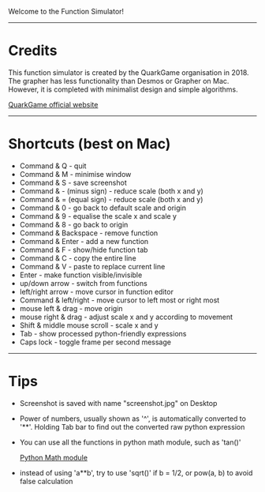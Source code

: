 Welcome to the Function Simulator!

***

# Credits
This function simulator is created by the QuarkGame organisation in 2018.
The grapher has less functionality than Desmos or Grapher on Mac.
However, it is completed with minimalist design and simple algorithms.

[QuarkGame official website](https://jiziao6.wixsite.com/quarkgame)

***

# Shortcuts (best on Mac)
* Command & Q - quit
* Command & M - minimise window
* Command & S - save screenshot
* Command & - (minus sign) - reduce scale (both x and y)
* Command & = (equal sign) - reduce scale (both x and y)
* Command & 0 - go back to default scale and origin
* Command & 9 - equalise the scale x and scale y
* Command & 8 - go back to origin
* Command & Backspace - remove function
* Command & Enter - add a new function
* Command & F - show/hide function tab
* Command & C - copy the entire line
* Command & V - paste to replace current line
* Enter - make function visible/invisible
* up/down arrow - switch from functions
* left/right arrow - move cursor in function editor
* Command & left/right - move cursor to left most or right most
* mouse left & drag - move origin
* mouse right & drag - adjust scale x and y according to movement
* Shift & middle mouse scroll - scale x and y
* Tab - show processed python-friendly expressions
* Caps lock - toggle frame per second message


***

# Tips
* Screenshot is saved with name "screenshot.jpg" on Desktop
* Power of numbers, usually shown as '^', is automatically converted to '\*\*'. Holding Tab bar to find out the converted raw python expression
* You can use all the functions in python math module, such as 'tan()'

  [Python Math module](https://docs.python.org/3/library/math.html)

* instead of using 'a\*\*b', try to use 'sqrt()' if b = 1/2, or pow(a, b) to avoid false calculation
